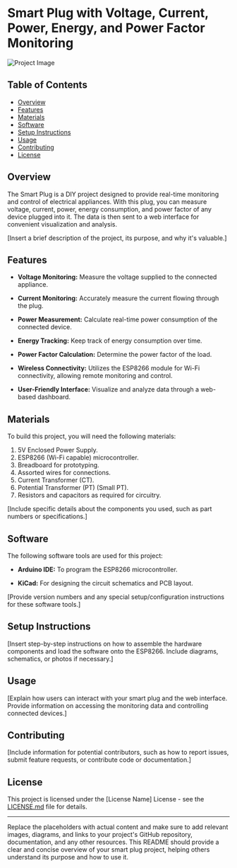 # Smart Plug with Voltage, Current, Power, Energy, and Power Factor Monitoring

![Project Image](insert_image_url_here)

## Table of Contents

- [Overview](#overview)
- [Features](#features)
- [Materials](#materials)
- [Software](#software)
- [Setup Instructions](#setup-instructions)
- [Usage](#usage)
- [Contributing](#contributing)
- [License](#license)

## Overview

The Smart Plug is a DIY project designed to provide real-time monitoring and control of electrical appliances. With this plug, you can measure voltage, current, power, energy consumption, and power factor of any device plugged into it. The data is then sent to a web interface for convenient visualization and analysis.

[Insert a brief description of the project, its purpose, and why it's valuable.]

## Features

- **Voltage Monitoring:** Measure the voltage supplied to the connected appliance.

- **Current Monitoring:** Accurately measure the current flowing through the plug.

- **Power Measurement:** Calculate real-time power consumption of the connected device.

- **Energy Tracking:** Keep track of energy consumption over time.

- **Power Factor Calculation:** Determine the power factor of the load.

- **Wireless Connectivity:** Utilizes the ESP8266 module for Wi-Fi connectivity, allowing remote monitoring and control.

- **User-Friendly Interface:** Visualize and analyze data through a web-based dashboard.

## Materials

To build this project, you will need the following materials:

1. 5V Enclosed Power Supply.
2. ESP8266 (Wi-Fi capable) microcontroller.
3. Breadboard for prototyping.
4. Assorted wires for connections.
5. Current Transformer (CT).
6. Potential Transformer (PT) (Small PT).
7. Resistors and capacitors as required for circuitry.

[Include specific details about the components you used, such as part numbers or specifications.]

## Software

The following software tools are used for this project:

- **Arduino IDE:** To program the ESP8266 microcontroller.

- **KiCad:** For designing the circuit schematics and PCB layout.

[Provide version numbers and any special setup/configuration instructions for these software tools.]

## Setup Instructions

[Insert step-by-step instructions on how to assemble the hardware components and load the software onto the ESP8266. Include diagrams, schematics, or photos if necessary.]

## Usage

[Explain how users can interact with your smart plug and the web interface. Provide information on accessing the monitoring data and controlling connected devices.]

## Contributing

[Include information for potential contributors, such as how to report issues, submit feature requests, or contribute code or documentation.]

## License

This project is licensed under the [License Name] License - see the [LICENSE.md](LICENSE.md) file for details.

---

Replace the placeholders with actual content and make sure to add relevant images, diagrams, and links to your project's GitHub repository, documentation, and any other resources. This README should provide a clear and concise overview of your smart plug project, helping others understand its purpose and how to use it.